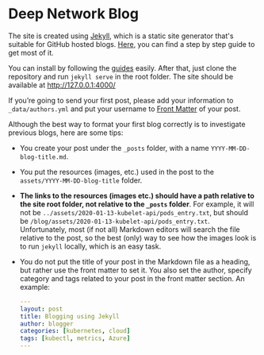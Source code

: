 # Deep Network Blog

The site is created using [Jekyll](https://github.com/jekyll/jekyll), which is a static site generator that's suitable for GitHub hosted blogs. [Here](https://jekyllrb.com/docs/step-by-step/01-setup/), you can find a step by step guide to get most of it.

You can install by following the [guides](https://jekyllrb.com/docs/installation/#guides) easily. After that, just clone the repository and run `jekyll serve` in the root folder. The site should be available at http://127.0.0.1:4000/

If you’re going to send your first post, please add your information to `_data/authors.yml` and put your username to [Front Matter](https://jekyllrb.com/docs/front-matter/) of your post.

Although the best way to format your first blog correctly is to investigate previous blogs, here are some tips:

* You create your post under the `_posts` folder, with a name `YYYY-MM-DD-blog-title.md`. 

* You put the resources (images, etc.) used in the post to the `assets/YYYY-MM-DD-blog-title` folder.

* **The links to the resources (images etc.) should have a path relative to the site root folder, not relative to the `_posts` folder**. For example, it will not be `../assets/2020-01-13-kubelet-api/pods_entry.txt`, but should be `/blog/assets/2020-01-13-kubelet-api/pods_entry.txt`.
  Unfortunately, most (if not all) Markdown editors will search the file relative to the post, so the best (only) way to see how the images look is to run `jekyll` locally, which is an easy task.

* You do not put the title of your post in the Markdown file as a heading, but rather use the front matter to set it. You also set the author, specify category and tags related to your post in the front matter section. An example:

  ```yaml
  ---
  layout: post
  title: Blogging using Jekyll
  author: blogger
  categories: [kubernetes, cloud]
  tags: [kubectl, metrics, Azure]
  ---
  ```

